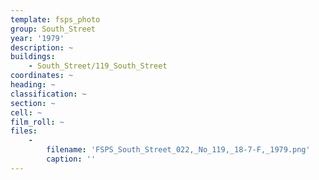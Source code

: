 ```yaml
---
template: fsps_photo
group: South_Street
year: '1979'
description: ~
buildings:
    - South_Street/119_South_Street
coordinates: ~
heading: ~
classification: ~
section: ~
cell: ~
film_roll: ~
files:
    -
        filename: 'FSPS_South_Street_022,_No_119,_18-7-F,_1979.png'
        caption: ''
---
```

